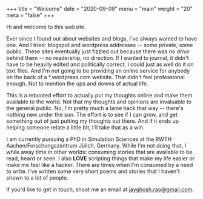 +++
title = "Welcome"
date = "2020-09-09"
menu = "main"
weight = "20"
meta = "false"
+++

Hi and welcome to this website. 

Ever since I found out about websites and blogs, I've always wanted to have one. And I tried: blogspot and wordpress addresses -- some private, some public. These sites eventually just fizzled out because there was no _drive_ behind them -- no readership, no direction. If I wanted to journal, it didn't have to be heavily edited and politically correct, I could just as well do it on text files. And I'm not going to be providing an online service for anybody on the back of a *.wordpress.com website. That didn't feel professional enough. Not to mention the ups and downs of actual life. 

This is a rebooted effort to actually put my thoughts online and make them available to the world. Not that my thoughts and opinions are invaluable to the general public. No, I'm pretty much a lame hack that way -- there's nothing new under the sun. The effort is to see if I can grow, and get something out of just putting my thoughts out there. And if it ends up helping someone relate a little bit, I'll take that as a win. 

I am currently pursuing a PhD in Simulation Sciences at the RWTH Aachen/Forschungszentrum Jülich, Germany. While I'm not doing that, I while away time in other worlds: consuming stories that are available to be read, heard or seen. I also **LOVE** scripting things that make my life easier or make me feel like a hacker. There are times when I'm consumed by a need to write. I've written some very short poems and stories that I haven't shown to a lot of people.

If you'd like to get in touch, shoot me an email at jayghosh.rao@gmail.com.
